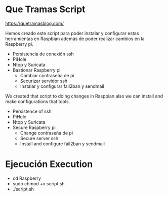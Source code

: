 Que Tramas Script 
===================

https://quetramasblog.com/


Hemos creado este script para poder instalar y configurar estas herramientas en Raspbian además de poder realizar cambios en la Raspberry pi.

- Persistencia de conexión ssh
- PiHole
- Ntop y Suricata
- Bastionar Raspberry pi 
  - Cambiar contraseña de pi
  - Securizar servidor ssh
  - Instalar y configurar fail2ban y sendmail
  
  
We created that script to doing changes in Raspbian also we can install and make configurations that tools.

- Persistence of ssh
- PiHole
- Ntop y Suricata
- Secure Raspberry pi 
  - Change contraseña de pi
  - Secure server ssh
  - Install and configure fail2ban y sendmail
  
  
Ejecución Execution
====================

- cd Raspberry
- sudo chmod +x script.sh
- ./script.sh




